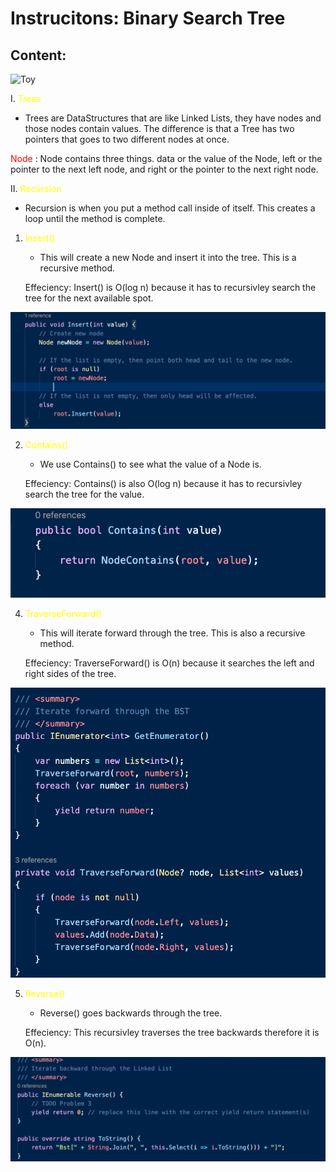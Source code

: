 # Instrucitons: Binary Search Tree #

## **Content**:

![Toy](../assets/BSTSearch.png "Toy")

I. <span style = "color:yellow"> Trees </span>
   * Trees are DataStructures that are like Linked Lists, they have nodes and those nodes contain values. The difference is that a Tree has two pointers that goes to two different nodes at once.

   <span style = "color:red"> Node </span>: Node contains three things. data or the value of the Node, left or the pointer to the next left node, and right or the pointer to the next right node.

II. <span style = "color:yellow"> Recursion </span>
   * Recursion is when you put a method call inside of itself. This creates a loop until the method is complete.

   1. <span style = "color:yellow"> Insert() </span>
        * This will create a new Node and insert it into the tree. This is a recursive method.

        Effeciency: Insert() is O(log n) because it has to recursivley search the tree for the next available spot.
        
![Code](../assets/BSTinsert.png "Code")

   2. <span style = "color:yellow"> Contains() </span>
        * We use Contains() to see what the value of a Node is.

        Effeciency: Contains() is also O(log n) because it has to recursivley search the tree for the value.

![Code](../assets/Contains.png "Code")

   4. <span style = "color:yellow"> TraverseForward() </span>
        * This will iterate forward through the tree. This is also a recursive method.

        Effeciency: TraverseForward() is O(n) because it searches the left and right sides of the tree.

![Code](../assets/TraverseForward.png "Code")

   5. <span style = "color:yellow"> Reverse() </span>
        * Reverse() goes backwards through the tree.

        Effeciency: This recursivley traverses the tree backwards therefore it is O(n).

![Code](../assets/Reverse.png "Code")
